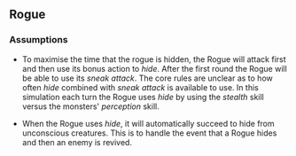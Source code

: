 ## Rogue

### Assumptions

- To maximise the time that the rogue is hidden, the Rogue will attack first and then use its bonus action to _hide_.
After the first round the Rogue will be able to use its _sneak attack_.
The core rules are unclear as to how often _hide_ combined with _sneak attack_ is available to use.
In this simulation each turn the Rogue uses _hide_ by using the _stealth_ skill versus the monsters' _perception_ skill.

- When the Rogue uses _hide_, it will automatically succeed to hide from unconscious creatures.
This is to handle the event that a Rogue hides and then an enemy is revived.